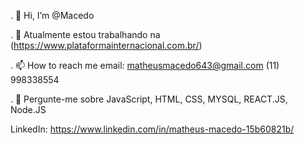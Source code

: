 . 👋 Hi, I’m @Macedo

. 🔭 Atualmente estou trabalhando na (https://www.plataformainternacional.com.br/)

. 📫 How to reach me  email:  matheusmacedo643@gmail.com (11) 998338554

. 💬 Pergunte-me sobre JavaScript, HTML, CSS, MYSQL, REACT.JS, Node.JS
<!---
Macedonia20/Macedonia20 is a ✨ special ✨ repository because its `README.md` (this file) appears on your GitHub profile.
You can click the Preview link to take a look at your changes.
--->
LinkedIn: https://www.linkedin.com/in/matheus-macedo-15b60821b/

                                            
